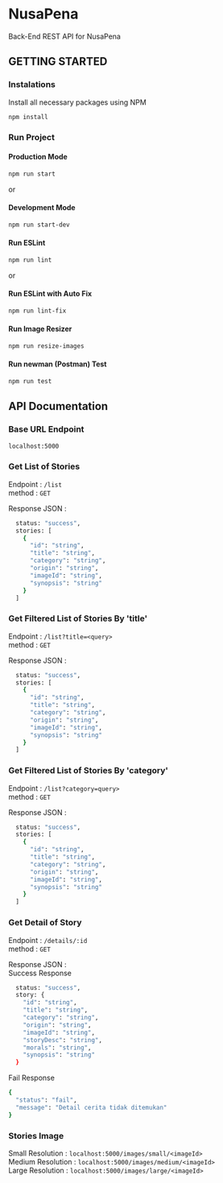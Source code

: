 # NusaPena
Back-End REST API for NusaPena

## GETTING STARTED
### Instalations
Install all necessary packages using NPM
```bash
npm install
```

### Run Project
#### Production Mode
```bash
npm run start
```
or
#### Development Mode
```bash
npm run start-dev
```

#### Run ESLint 
```bash
npm run lint
```
or
#### Run ESLint with Auto Fix
```bash
npm run lint-fix
```

#### Run Image Resizer
```bash
npm run resize-images
```

#### Run newman (Postman) Test
```bash
npm run test
```


## API Documentation
### Base URL Endpoint
```bash
localhost:5000
```

### Get List of Stories
Endpoint  : `/list`  
method    : `GET`

Response JSON :
```bash
  status: "success",
  stories: [ 
    {
      "id": "string",
      "title": "string",
      "category": "string",
      "origin": "string",
      "imageId": "string",
      "synopsis": "string"
    }
  ]
```

### Get Filtered List of Stories By 'title'
Endpoint  : `/list?title=<query>`  
method    : `GET`

Response JSON :
```bash
  status: "success",
  stories: [ 
    {
      "id": "string",
      "title": "string",
      "category": "string",
      "origin": "string",
      "imageId": "string",
      "synopsis": "string"
    }
  ]
```

### Get Filtered List of Stories By 'category'
Endpoint  : `/list?category=query>`  
method    : `GET`

Response JSON :
```bash
  status: "success",
  stories: [ 
    {
      "id": "string",
      "title": "string",
      "category": "string",
      "origin": "string",
      "imageId": "string",
      "synopsis": "string"
    }
  ]
```

### Get Detail of Story
Endpoint  : `/details/:id`  
method    : `GET`  

Response JSON :  
Success Response
```bash
  status: "success",
  story: {
    "id": "string",
    "title": "string",
    "category": "string",
    "origin": "string",
    "imageId": "string",
    "storyDesc": "string",
    "morals": "string",
    "synopsis": "string"
  }
```
Fail Response
```bash
{
  "status": "fail",
  "message": "Detail cerita tidak ditemukan"
}
```

### Stories Image
Small Resolution  : `localhost:5000/images/small/<imageId>`  
Medium Resolution : `localhost:5000/images/medium/<imageId>`  
Large Resolution  : `localhost:5000/images/large/<imageId>`
